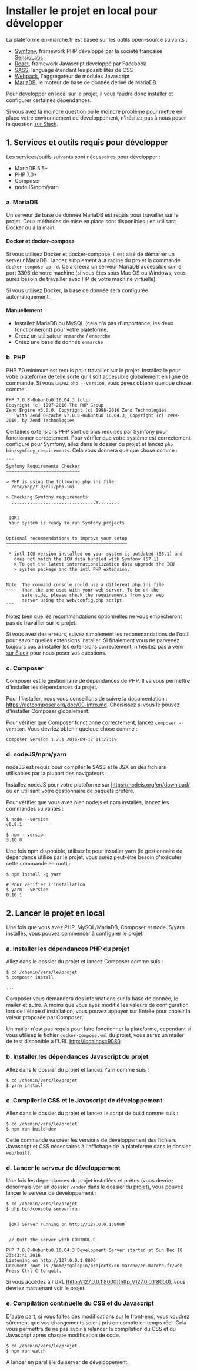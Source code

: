 # Installer le projet en local pour développer

La plateforme en-marche.fr est basée sur les outils open-source suivants :

- [Symfony](http://symfony.com/), framework PHP développé par la société française [SensioLabs](https://sensiolabs.com/fr)
- [React](https://facebook.github.io/react/), framework Javascript développé par Facebook
- [SASS](http://sass-lang.com/), language étendant les possibilités de CSS
- [Webpack](https://webpack.github.io/docs/), l'aggrégateur de modules Javascript
- [MariaDB](https://mariadb.org/), le moteur de base de donnée dérivé de MariaDB

Pour développer en local sur le projet, il vous faudra donc installer et configurer certaines dépendances.

Si vous avez la moindre question ou le moindre problème pour mettre en place votre environnement de développement,
n'hésitez pas à nous poser la question [sur Slack](https://slack.en-marche.fr).

## 1. Services et outils requis pour développer

Les services/outils suivants sont nécessaires pour développer :
 
- MariaDB 5.5+
- PHP 7.0+
- Composer
- nodeJS/npm/yarn

### a. MariaDB

Un serveur de base de donnée MariaDB est requis pour travailler sur le projet.
Deux méthodes de mise en place sont disponibles : en utilisant Docker ou à la main.

#### Docker et docker-compose

Si vous utilisez Docker et docker-compose, il est aisé de démarrer un serveur MariaDB : lancez simplement
à la racine du projet la commande `docker-compose up -d`. Cela créera un serveur MariaDB accessible sur
le port 3306 de votre machine (si vous êtes sous Mac OS ou Windows, vous aurez besoin de travailler
avec l'IP de votre machine virtuelle).

Si vous utilisez Docker, la base de donnée sera configurée automatiquement.

#### Manuellement

- Installez MariaDB ou MySQL (cela n'a pas d'importance, les deux fonctionneront) pour votre plateforme.
- Créez un utilisateur `enmarche` / `enmarche`
- Créez une base de donnée `enmarche`

### b. PHP

PHP 7.0 minimum est requis pour travailler sur le projet. Installez le pour votre plateforme de telle sorte qu'il
soit accessible globalement en ligne de commande. Si vous tapez `php --version`, vous devez obtenir quelque chose comme:

```
PHP 7.0.8-0ubuntu0.16.04.3 (cli)
Copyright (c) 1997-2016 The PHP Group
Zend Engine v3.0.0, Copyright (c) 1998-2016 Zend Technologies
    with Zend OPcache v7.0.8-0ubuntu0.16.04.3, Copyright (c) 1999-2016, by Zend Technologies
```

Certaines extensions PHP sont de plus requises par Symfony pour fonctionner correctement. Pour vérifier que votre
système est correctement configuré pour Symfony, allez dans le dossier du projet et lancez `php bin/symfony_requirements`.
Cela vous donnera quelque chose comme :
    
    ```
    Symfony Requirements Checker
    ~~~~~~~~~~~~~~~~~~~~~~~~~~~~
    
    > PHP is using the following php.ini file:
      /etc/php/7.0/cli/php.ini
    
    > Checking Symfony requirements:
      ................................W........
    
                                                  
     [OK]                                         
     Your system is ready to run Symfony projects 
                                                  
    
    Optional recommendations to improve your setup
    ~~~~~~~~~~~~~~~~~~~~~~~~~~~~~~~~~~~~~~~~~~~~~~
    
     * intl ICU version installed on your system is outdated (55.1) and
       does not match the ICU data bundled with Symfony (57.1)
       > To get the latest internationalization data upgrade the ICU
       > system package and the intl PHP extension.
    
    
    Note  The command console could use a different php.ini file
    ~~~~  than the one used with your web server. To be on the
          safe side, please check the requirements from your web
          server using the web/config.php script.
    ```

Notez bien que les recommandations optionnelles ne vous empêcheront pas de travailler sur le projet.

Si vous avez des erreurs, suivez simplement les recommandations de l'outil pour savoir quelles extensions
installer. Si finalement vous ne parvenez toujours pas à installer les extensions correctement, n'hésitez pas à
venir [sur Slack](https://slack.en-marche.fr) pour nous poser vos questions.

### c. Composer

Composer est le gestionnaire de dépendances de PHP. Il va vous permettre d'installer les dépendances du projet.

Pour l'installer, nous vous conseillons de suivre la documentation : https://getcomposer.org/doc/00-intro.md.
Choisissez si vous le pouvez d'installer Composer globalement.

Pour vérifier que Composer fonctionne correctement, lancez `composer --version`. Vous devriez obtenir quelque chose
comme :

```
Composer version 1.2.1 2016-09-12 11:27:19
```

### d. nodeJS/npm/yarn

nodeJS est requis pour compiler le SASS et le JSX en des fichiers utilisables par la plupart des navigateurs.

Installez nodeJS pour votre plateforme sur https://nodejs.org/en/download/ ou en utilisant votre gestionnaire de
paquets préféré.

Pour vérifier que vous avez bien nodejs et npm installés, lancez les commandes suivantes :

```
$ node --version
v6.9.1

$ npm --version
3.10.8
```

Une fois npm disponible, utilisez le pour installer yarn (le gestionnaire de dépendance utilisé par le projet,
vous aurez peut-être besoin d'exécuter cette commande en root) :

```
$ npm install -g yarn

# Pour vérifier l'installation
$ yarn --version
0.16.1
```

## 2. Lancer le projet en local

Une fois que vous avez PHP, MySQL/MariaDB, Composer et nodeJS/yarn installés, vous pouvez commencer à configurer le projet.

### a. Installer les dépendances PHP du projet

Allez dans le dossier du projet et lancez Composer comme suis :

```
$ cd /chemin/vers/le/projet
$ composer install

...
```

Composer vous demandera des informations sur la base de donnée, le mailer et autre. A moins que vous ayez modifié les
valeurs de configuration lors de l'étape d'installation, vous pouvez appuyer sur Entrée pour choisir la valeur proposée par
Composer.

Un mailer n'est pas requis pour faire fonctionner la plateforme, cependant si vous utilisez le fichier
`docker-compose.yml` du projet, vous aurez un mailer de test disponible à l'URL [http://localhost:9080](http://localhost:9080).

### b. Installer les dépendances Javascript du projet

Allez dans le dossier du projet et lancez Yarn comme suis :

```
$ cd /chemin/vers/le/projet
$ yarn install
```

### c. Compiler le CSS et le Javascript de développement

Allez dans le dossier du projet et lancez le script de build comme suis :

```
$ cd /chemin/vers/le/projet
$ npm run build-dev
```

Cette commande va créer les versions de développement des fichiers Javascript et CSS nécessaires à l'affichage
de la plateforme dans le dossier `web/built`.

### d. Lancer le serveur de développement

Une fois les dépendances du projet installées et prêtes (vous devriez désormais voir un dossier `vendor` dans le
dossier du projet), vous pouvez lancer le serveur de développement :

```
$ cd /chemin/vers/le/projet
$ php bin/console server:run


 [OK] Server running on http://127.0.0.1:8000


 // Quit the server with CONTROL-C.                                                                                     

PHP 7.0.8-0ubuntu0.16.04.3 Development Server started at Sun Dec 18 23:43:41 2016
Listening on http://127.0.0.1:8000
Document root is /home/tgalopin/projects/en-marche/en-marche.fr/web
Press Ctrl-C to quit.
```

Si vous accédez à l'URL [http://127.0.0.1:8000](http://127.0.0.1:8000), vous devriez maintenant voir le projet.

### e. Compilation continuelle du CSS et du Javascript

D'autre part, si vous faites des modifications sur le front-end, vous voudrez 
sûrement que vos changements soient pris en compte en temps réel. Cela vous 
permettra de ne pas avoir à relancer la compilation du CSS et du Javascript 
après chaque modification de code.

```
$ cd /chemin/vers/le/projet
$ npm run watch
```

A lancer en parallèle du server de développement.
